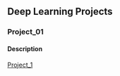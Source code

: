 ## Deep Learning Projects

### Project_01

#### Description

[Project_1](./projects/01_Machine_Learning.md)
